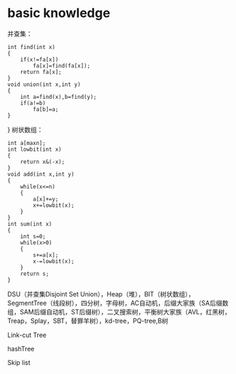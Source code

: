 # basic knowledge
并查集：
```
int find(int x)
{
    if(x!=fa[x])
        fa[x]=find(fa[x]);
    return fa[x];
}
void union(int x,int y)
{
    int a=find(x),b=find(y);
    if(a!=b)
        fa[b]=a;
}
```

}
树状数组：
```
int a[maxn];
int lowbit(int x)
{
    return x&(-x);
}
void add(int x,int y)
{
    while(x<=n)
    {
        a[x]+=y;
        x+=lowbit(x);
    }
}
int sum(int x)
{
    int s=0;
    while(x>0)
    {
        s+=a[x];
        x-=lowbit(x);
    }
    return s;
}

```

DSU（并查集Disjoint Set Union），Heap（堆），BIT（树状数组），SegmentTree（线段树），四分树，字母树，AC自动机，后缀大家族（SA后缀数组，SAM后缀自动机，ST后缀树），二叉搜索树，平衡树大家族（AVL，红黑树，Treap，Splay，SBT，替罪羊树），kd-tree，PQ-tree,B树

Link-cut Tree

hashTree

Skip list